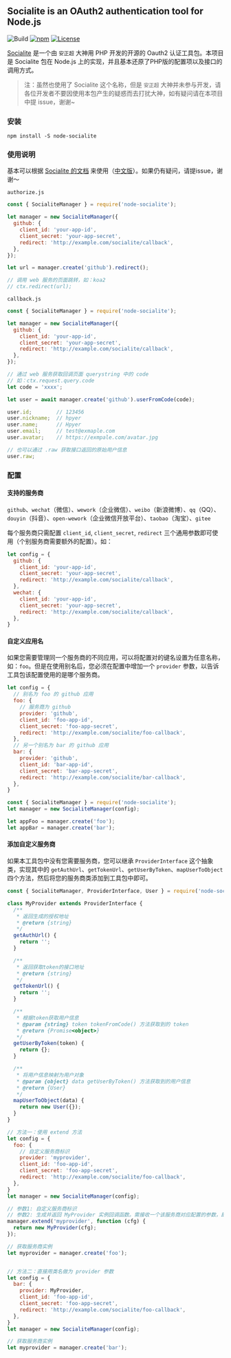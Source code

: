 
## Socialite is an OAuth2 authentication tool for Node.js

![Build](https://github.com/hpyer/node-socialite/actions/workflows/build.yml/badge.svg) [![npm](https://img.shields.io/npm/v/node-socialite.svg)](https://www.npmjs.com/package/node-socialite) [![License](https://img.shields.io/npm/l/node-socialite.svg)](LICENSE)

[Socialite](https://github.com/overtrue/socialite) 是一个由 `安正超` 大神用 PHP 开发的开源的 Oauth2 认证工具包。本项目是 Socialite 包在 Node.js 上的实现，并且基本还原了PHP版的配置项以及接口的调用方式。

> 注：虽然也使用了 Socialite 这个名称，但是 `安正超` 大神并未参与开发，请各位开发者不要因使用本包产生的疑惑而去打扰大神，如有疑问请在本项目中提 issue，谢谢~


### 安装

`npm install -S node-socialite`

### 使用说明

基本可以根据 [Socialite 的文档](https://github.com/overtrue/socialite/blob/master/README.md) 来使用（[中文版](https://github.com/overtrue/socialite/blob/master/README_CN.md)）。如果仍有疑问，请提issue，谢谢～

`authorize.js`

```js
const { SocialiteManager } = require('node-socialite');

let manager = new SocialiteManager({
  github: {
    client_id: 'your-app-id',
    client_secret: 'your-app-secret',
    redirect: 'http://example.com/socialite/callback',
  },
});

let url = manager.create('github').redirect();

// 调用 web 服务的页面跳转，如：koa2
// ctx.redirect(url);
```

`callback.js`

```js
const { SocialiteManager } = require('node-socialite');

let manager = new SocialiteManager({
  github: {
    client_id: 'your-app-id',
    client_secret: 'your-app-secret',
    redirect: 'http://example.com/socialite/callback',
  },
});

// 通过 web 服务获取回调页面 querystring 中的 code
// 如：ctx.request.query.code
let code = 'xxxx';

let user = await manager.create('github').userFromCode(code);

user.id;        // 123456
user.nickname;  // hpyer
user.name;      // Hpyer
user.email;     // test@exmaple.com
user.avatar;    // https://exmpale.com/avatar.jpg

// 也可以通过 .raw 获取接口返回的原始用户信息
user.raw;
```

### 配置

#### 支持的服务商

`github`、`wechat`（微信）、`wework`（企业微信）、`weibo`（新浪微博）、`qq`（QQ）、`douyin`（抖音）、`open-wework`（企业微信开放平台）、`taobao`（淘宝）、`gitee`

每个服务商只需配置 `client_id`, `client_secret`, `redirect` 三个通用参数即可使用（个别服务商需要额外的配置）。如：

```js
let config = {
  github: {
    client_id: 'your-app-id',
    client_secret: 'your-app-secret',
    redirect: 'http://example.com/socialite/callback',
  },
  wechat: {
    client_id: 'your-app-id',
    client_secret: 'your-app-secret',
    redirect: 'http://example.com/socialite/callback',
  },
}
```

#### 自定义应用名

如果您需要管理同一个服务商的不同应用，可以将配置对的键名设置为任意名称，如：`foo`。但是在使用别名后，您必须在配置中增加一个 `provider` 参数，以告诉工具包该配置使用的是哪个服务商。

```js
let config = {
  // 别名为 foo 的 github 应用
  foo: {
    // 服务商为 github
    provider: 'github',
    client_id: 'foo-app-id',
    client_secret: 'foo-app-secret',
    redirect: 'http://example.com/socialite/foo-callback',
  },
  // 另一个别名为 bar 的 github 应用
  bar: {
    provider: 'github',
    client_id: 'bar-app-id',
    client_secret: 'bar-app-secret',
    redirect: 'http://example.com/socialite/bar-callback',
  },
}

const { SocialiteManager } = require('node-socialite');
let manager = new SocialiteManager(config);

let appFoo = manager.create('foo');
let appBar = manager.create('bar');
```

#### 添加自定义服务商

如果本工具包中没有您需要服务商，您可以继承 `ProviderInterface` 这个抽象类，实现其中的 `getAuthUrl`、`getTokenUrl`、`getUserByToken`、`mapUserToObject` 四个方法，然后将您的服务商类添加到工具包中即可。

```js
const { SocialiteManager, ProviderInterface, User } = require('node-socialite');

class MyProvider extends ProviderInterface {
  /**
   * 返回生成的授权地址
   * @return {string}
   */
  getAuthUrl() {
    return '';
  }

  /**
   * 返回获取token的接口地址
   * @return {string}
   */
  getTokenUrl() {
    return '';
  }

  /**
   * 根据token获取用户信息
   * @param {string} token tokenFromCode() 方法获取到的 token
   * @return {Promise<object>}
   */
  getUserByToken(token) {
    return {};
  }

  /**
   * 将用户信息映射为用户对象
   * @param {object} data getUserByToken() 方法获取到的用户信息
   * @return {User}
   */
  mapUserToObject(data) {
    return new User({});
  }
}

// 方法一：使用 extend 方法
let config = {
  foo: {
    // 自定义服务商标识
    provider: 'myprovider',
    client_id: 'foo-app-id',
    client_secret: 'foo-app-secret',
    redirect: 'http://example.com/socialite/foo-callback',
  },
}
let manager = new SocialiteManager(config);

// 参数1: 自定义服务商标识
// 参数2: 生成并返回 MyProvider 实例回调函数。需接收一个该服务商对应配置的参数，即 config.foo 的值
manager.extend('myprovider', function (cfg) {
  return new MyProvider(cfg);
});

// 获取服务商实例
let myprovider = manager.create('foo');


// 方法二：直接用类名做为 provider 参数
let config = {
  bar: {
    provider: MyProvider,
    client_id: 'foo-app-id',
    client_secret: 'foo-app-secret',
    redirect: 'http://example.com/socialite/foo-callback',
  },
}
let manager = new SocialiteManager(config);

// 获取服务商实例
let myprovider = manager.create('bar');
```
